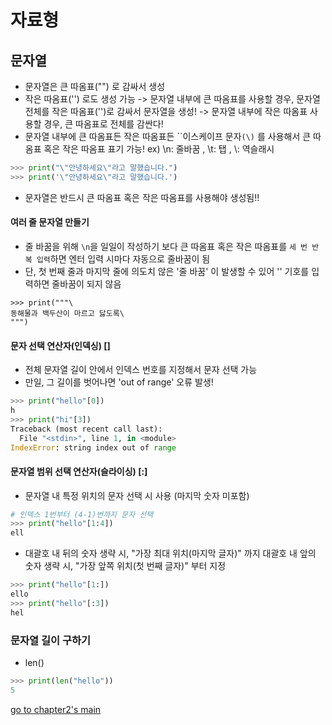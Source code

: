 # 자료형

## 문자열
- 문자열은 큰 따옴표("") 로 감싸서 생성
- 작은 따옴표('') 로도 생성 가능
-> 문자열 내부에 큰 따옴표를 사용할 경우, 문자열 전체를 작은 따옴표('')로 감싸서 문자열을 생성!
-> 문자열 내부에 작은 따옴표 사용할 경우, 큰 따옴표로 전체를 감싼다!
- 문자열 내부에 큰 따옴표든 작은 따옴표든 ``이스케이프 문자`(\)` 를 사용해서 큰 따옴표 혹은 작은 따옴표 표기 가능!
  ex) \n: 줄바꿈 , \t: 탭 , \\: 역슬래시
``` python
>>> print("\"안녕하세요\"라고 말했습니다.")
>>> print('\"안녕하세요\"라고 말했습니다.')
```
- 문자열은 반드시 큰 따옴표 혹은 작은 따옴표를 사용해야 생성됨!!

#### 여러 줄 문자열 만들기
- 줄 바꿈을 위해 ``\n``을 일일이 작성하기 보다 큰 따옴표 혹은 작은 따옴표를 ``세 번 반복 입력``하면 엔터 입력 시마다 자동으로 줄바꿈이 됨
- 단, 첫 번째 줄과 마지막 줄에 의도치 않은 '줄 바꿈' 이 발생할 수 있어 '\' 기호를 입력하면 줄바꿈이 되지 않음
```
>>> print("""\
동해물과 백두산이 마르고 닳도록\
""")
```

#### 문자 선택 연산자(인덱싱) []
- 전체 문자열 길이 안에서 인덱스 번호를 지정해서 문자 선택 가능
- 만일, 그 길이를 벗어나면 'out of range' 오류 발생!
``` python
>>> print("hello"[0])
h
>>> print("hi"[3])
Traceback (most recent call last):
  File "<stdin>", line 1, in <module>
IndexError: string index out of range
```

#### 문자열 범위 선택 연산자(슬라이싱) [:]
- 문자열 내 특정 위치의 문자 선택 시 사용 (마지막 숫자 미포함)
``` python
# 인덱스 1번부터 (4-1)번까지 문자 선택
>>> print("hello"[1:4])
ell
```
- 대괄호 내 뒤의 숫자 생략 시, "가장 최대 위치(마지막 글자)" 까지
  대괄호 내 앞의 숫자 생략 시, "가장 앞쪽 위치(첫 번째 글자)" 부터 지정
``` python
>>> print("hello"[1:])
ello
>>> print("hello"[:3])
hel
```

### 문자열 길이 구하기
- len()
``` python
>>> print(len("hello"))
5
```

[go to chapter2's main](./README.md)